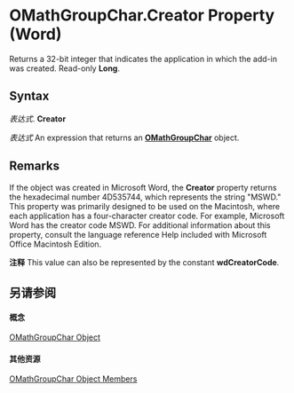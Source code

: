 
# OMathGroupChar.Creator Property (Word)

Returns a 32-bit integer that indicates the application in which the add-in was created. Read-only  **Long**.


## Syntax

 _表达式_. **Creator**

 _表达式_ An expression that returns an **[OMathGroupChar](e8f81e9d-86e7-bf52-5382-ad7d26b18af8.md)** object.


## Remarks

If the object was created in Microsoft Word, the  **Creator** property returns the hexadecimal number 4D535744, which represents the string "MSWD." This property was primarily designed to be used on the Macintosh, where each application has a four-character creator code. For example, Microsoft Word has the creator code MSWD. For additional information about this property, consult the language reference Help included with Microsoft Office Macintosh Edition.


 **注释**  This value can also be represented by the constant  **wdCreatorCode**.


## 另请参阅


#### 概念


[OMathGroupChar Object](e8f81e9d-86e7-bf52-5382-ad7d26b18af8.md)
#### 其他资源


[OMathGroupChar Object Members](http://msdn.microsoft.com/library/d2d6495a-4752-0a55-a4d3-a5c83036e5ff%28Office.15%29.aspx)